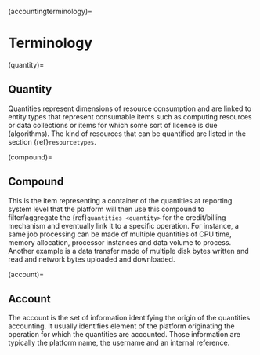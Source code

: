 (accountingterminology)=

# Terminology

(quantity)=

## Quantity

Quantities represent dimensions of resource consumption and are linked to entity types that represent consumable items such as computing resources or data collections or items for which some sort of licence is due (algorithms).
The kind of resources that can be quantified are listed in the section {ref}`resourcetypes`.

(compound)=

## Compound

This is the item representing a container of the quantities at reporting system level that the platform will then use this compound to filter/aggregate the {ref}`quantities <quantity>` for the credit/billing mechanism and eventually link it to a specific operation. For instance, a same job processing can be made of multiple quantities of CPU time, memory allocation, processor instances and data volume to process. Another example is a data transfer made of multiple disk bytes written and read and network bytes uploaded and downloaded.

(account)=

## Account

The account is the set of information identifying the origin of the quantities accounting. It usually identifies element of the platform originating the operation for which the quantities are accounted. Those information are typically the platform name, the username and an internal reference.
